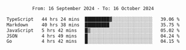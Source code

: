<div align="center">
<p style="text-align: center;">
<!--START_SECTION:waka-->

```txt
From: 16 September 2024 - To: 16 October 2024

TypeScript   44 hrs 24 mins  █████████▓░░░░░░░░░░░░░░░   39.06 %
Markdown     40 hrs 38 mins  █████████░░░░░░░░░░░░░░░░   35.75 %
JavaScript   5 hrs 42 mins   █▒░░░░░░░░░░░░░░░░░░░░░░░   05.02 %
JSON         4 hrs 49 mins   █░░░░░░░░░░░░░░░░░░░░░░░░   04.24 %
Go           4 hrs 42 mins   █░░░░░░░░░░░░░░░░░░░░░░░░   04.15 %
```

<!--END_SECTION:waka-->
</p>
</div>
